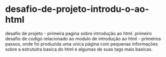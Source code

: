 # desafio-de-projeto-introdu-o-ao-html
desafio de projeto - primeira pagina sobre introdução ao html.
primeiro desafio de codigo relacionado ao modulo de introdução ao html - primeiros passos, onde foi produzida uma unica página com pequenas informações sobre a estrututra basica do html e algumas de suas tags mais basicas.
